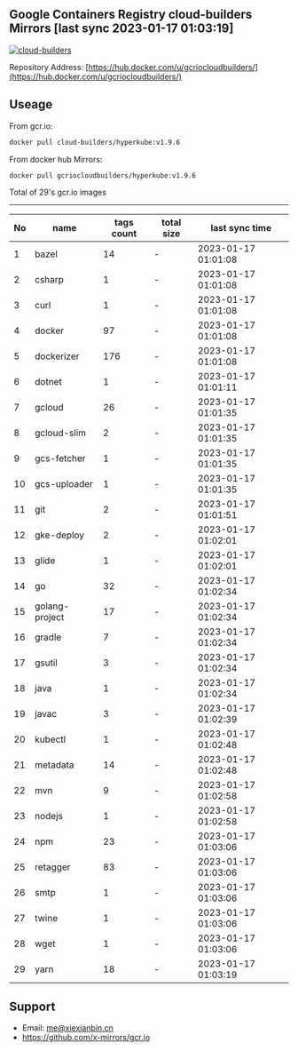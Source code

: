 Google Containers Registry cloud-builders Mirrors [last sync 2023-01-17 01:03:19]
-------

[![cloud-builders](https://github.com/x-mirrors/gcr.io/actions/workflows/gcr.io-cloud-builders.yml/badge.svg?branch=main)](https://github.com/x-mirrors/gcr.io/actions/workflows/gcr.io-cloud-builders.yml)

Repository Address: [https://hub.docker.com/u/gcriocloudbuilders/](https://hub.docker.com/u/gcriocloudbuilders/)

Useage
-------

From gcr.io:
```bash
docker pull cloud-builders/hyperkube:v1.9.6
```

From docker hub Mirrors:
```bash
docker pull gcriocloudbuilders/hyperkube:v1.9.6
```

Total of 29's gcr.io images

-------

| No  | name | tags count | total size | last sync time |
| --- | ----- | ---------- | ---------- | -------------- |
| 1 | bazel | 14 | - | 2023-01-17 01:01:08 |
| 2 | csharp | 1 | - | 2023-01-17 01:01:08 |
| 3 | curl | 1 | - | 2023-01-17 01:01:08 |
| 4 | docker | 97 | - | 2023-01-17 01:01:08 |
| 5 | dockerizer | 176 | - | 2023-01-17 01:01:08 |
| 6 | dotnet | 1 | - | 2023-01-17 01:01:11 |
| 7 | gcloud | 26 | - | 2023-01-17 01:01:35 |
| 8 | gcloud-slim | 2 | - | 2023-01-17 01:01:35 |
| 9 | gcs-fetcher | 1 | - | 2023-01-17 01:01:35 |
| 10 | gcs-uploader | 1 | - | 2023-01-17 01:01:35 |
| 11 | git | 2 | - | 2023-01-17 01:01:51 |
| 12 | gke-deploy | 2 | - | 2023-01-17 01:02:01 |
| 13 | glide | 1 | - | 2023-01-17 01:02:01 |
| 14 | go | 32 | - | 2023-01-17 01:02:34 |
| 15 | golang-project | 17 | - | 2023-01-17 01:02:34 |
| 16 | gradle | 7 | - | 2023-01-17 01:02:34 |
| 17 | gsutil | 3 | - | 2023-01-17 01:02:34 |
| 18 | java | 1 | - | 2023-01-17 01:02:34 |
| 19 | javac | 3 | - | 2023-01-17 01:02:39 |
| 20 | kubectl | 1 | - | 2023-01-17 01:02:48 |
| 21 | metadata | 14 | - | 2023-01-17 01:02:48 |
| 22 | mvn | 9 | - | 2023-01-17 01:02:58 |
| 23 | nodejs | 1 | - | 2023-01-17 01:02:58 |
| 24 | npm | 23 | - | 2023-01-17 01:03:06 |
| 25 | retagger | 83 | - | 2023-01-17 01:03:06 |
| 26 | smtp | 1 | - | 2023-01-17 01:03:06 |
| 27 | twine | 1 | - | 2023-01-17 01:03:06 |
| 28 | wget | 1 | - | 2023-01-17 01:03:06 |
| 29 | yarn | 18 | - | 2023-01-17 01:03:19 |

Support
-------

- Email: me@xiexianbin.cn
- https://github.com/x-mirrors/gcr.io